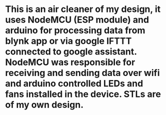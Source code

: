# This is an air cleaner of my design, it uses NodeMCU (ESP module) and arduino for processing data from blynk app or via google IFTTT connected to google assistant. NodeMCU was responsible for receiving and sending data over wifi and arduino controlled LEDs and fans installed in the device. STLs are of my own design.
